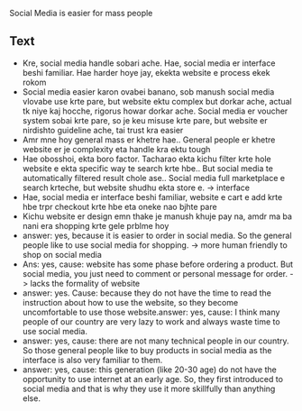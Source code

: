 Social Media is easier for mass people

## Text
- Kre, social media handle sobari ache. Hae, social media er interface beshi familiar. Hae harder hoye jay, ekekta website e process ekek rokom
- Social media easier karon ovabei banano, sob manush social media vlovabe use krte pare, but website ektu complex but dorkar ache, actual tk niye kaj hocche, rigorus howar dorkar ache. Social media er voucher system sobai krte pare, so je keu misuse krte pare, but website er nirdishto guideline ache, tai trust kra easier
- Amr mne hoy general mass er khetre hae.. General people er khetre website er je complexity eta handle kra ektu tough
- Hae obosshoi, ekta boro factor. Tacharao ekta kichu filter krte hole website e ekta specific way te search krte hbe.. But social media te automatically filtered result chole ase.. Social media full marketplace e search krteche, but website shudhu ekta store e. -> interface
- Hae, social media er interface beshi familiar, website e cart e add krte hbe trpr checkout krte hbe eta oneke nao bjhte pare
- Kichu website er design emn thake je manush khuje pay na, amdr ma ba nani era shopping krte gele prblme hoy
- answer: yes, because it is easier to order in social media. So the general people like to use social media for shopping. -> more human friendly to shop on social media
- Ans: yes, cause: website has some phase before ordering a product. But social media, you just need to comment or personal message for order. -> lacks the formality of website
- answer: yes. Cause: because they do not have the time to read the instruction about how to use the website, so they become uncomfortable to use those website.answer: yes, cause: I think many people of our country are very lazy to work and always waste time to use social media.
- answer: yes, cause: there are not many technical people in our country. So those general people like to buy products in social media as the interface is also very familiar to them.
- answer: yes, cause: this generation (like 20-30 age) do not have the opportunity to use internet at an early age. So, they first introduced to social media and that is why they use it more skillfully than anything else.
